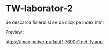 # TW-laborator-2

Se descarca fisierul si se da click pe index.html

Preview : 

https://imaginative-puffpuff-7600c1.netlify.app
